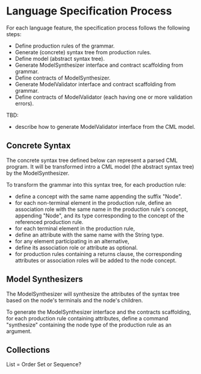 
# Language Specification Process

For each language feature, the specification process follows the following steps:
- Define production rules of the grammar.
- Generate (concrete) syntax tree from production rules.
- Define model (abstract syntax tree).
- Generate ModelSynthesizer interface and contract scaffolding from grammar.
- Define contracts of ModelSynthesizer.
- Generate ModelValidator interface and contract scaffolding from grammar.
- Define contracts of ModelValidator (each having one or more validation errors).

TBD:
- describe how to generate ModelValidator interface from the CML model.

## Concrete Syntax

The concrete syntax tree defined below can represent a parsed CML program.
It will be transformed intro a CML model (the abstract syntax tree) by the ModelSynthesizer.

To transform the grammar into this syntax tree, for each production rule:
- define a concept with the same name appending the suffix "Node".
- for each non-terminal element in the production rule,
  define an association role with the same name in the production rule's concept,
  appending "Node",
  and its type corresponding to the concept of the referenced production rule.
- for each terminal element in the production rule,
- define an attribute with the same name with the String type.
- for any element participating in an alternative,
- define its association role or attribute as optional.
- for production rules containing a returns clause,
  the corresponding attributes or association roles will be added to the node concept.

## Model Synthesizers

The ModelSynthesizer will synthesize the attributes of the syntax tree based on the node's terminals and the node's children.

To generate the ModelSynthesizer interface and the contracts scaffolding, for each production rule containing attributes, define a command "synthesize" containing the node type of the production rule as an argument.

## Collections

List = Order Set or Sequence?
